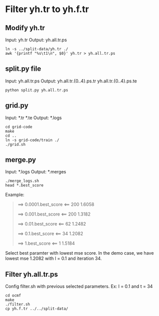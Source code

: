 # Filter yh.tr to yh.f.tr

## Modify yh.tr
Input: yh.tr 
Output: yh.all.tr.ps
```shell
ln -s ../split-data/yh.tr ./
awk '{printf "%s\t1\n", $0}' yh.tr > yh.all.tr.ps
```

## split.py file
Input: yh.all.tr.ps
Output: yh.all.tr.{0..4}.ps.tr yh.all.tr.{0..4}.ps.te
```shell
python split.py yh.all.tr.ps
```

## grid.py
Input: *.tr *.te
Output: *.logs
```shell
cd grid-code
make
cd ..
ln -s grid-code/train ./ 
./grid.sh
```

## merge.py
Input: *.logs
Output: *.merges 
```shell
./merge_logs.sh
head *.best_score
```
Example:
> ==> 0.0001.best_score <==
> 200	1.6058
>
> ==> 0.001.best_score <==
> 200	1.3182
>
> ==> 0.01.best_score <==
> 62	1.2482
>
> ==> 0.1.best_score <==
> 34	1.2082
>
> ==> 1.best_score <==
> 1	1.5184

Select best paramter with lowest mse score. In the demo case, we have lowest mse  1.2082 with l = 0.1 and iteration 34.

## Filter yh.all.tr.ps
Config filter.sh with previous selected parameters. Ex: l = 0.1 and  t = 34
```shell
cd ocmf
make
./filter.sh
cp yh.f.tr ../../split-data/
```
